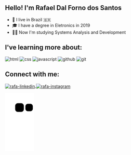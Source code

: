 ## Hello! I'm Rafael Dal Forno dos Santos 

- :round_pushpin: I live in Brazil :brazil:
- :mortar_board:  I have a degree in Eletronics in 2019
- :man_student:   Now I'm studying Systems Analysis and Development

## I've learning more about:

<img src="https://cdn.icon-icons.com/icons2/2415/PNG/512/html_original_wordmark_logo_icon_146478.png" alt="html" width="40" height="40" style="max-width:100%;"></img>
<img src="https://cdn.icon-icons.com/icons2/2107/PNG/512/file_type_css_icon_130661.png" alt="css" width="40" height="40" style="max-width:100%;"></img>
<img src="https://cdn.icon-icons.com/icons2/2108/PNG/512/javascript_icon_130900.png" alt="javascript" width="40" height="40" style="max-width:100%;"></img>
<img src="https://cdn.icon-icons.com/icons2/936/PNG/512/github-logo_icon-icons.com_73546.png" alt="github" width="40" height="40" style="max-width:100%;"></img>
<img src="https://cdn.icon-icons.com/icons2/2107/PNG/512/file_type_git_icon_130581.png" alt="git" width="40" height="40" style="max-width:100%;"></img>


## Connect with me:
 
 <a href="https://www.linkedin.com/in/rafaeldalforno/" target="_blank">
 <img align="center" alt="rafa-linkedin" height="30" width="40" src="https://cdn.jsdelivr.net/npm/simple-icons@3.0.1/icons/linkedin.svg" style="max-width:100%;">
 </a>
 <a href="https://www.instagram.com/itsrafadf/" target="_blank">
 <img align="center" alt="rafa-instagram" height="30" width="40" src="https://cdn.jsdelivr.net/npm/simple-icons@3.0.1/icons/instagram.svg" style="max-width:100%;">
 </a>
 
 <!--
 <div>
  <a href="https://github.com/rafaeldalforno">
  <img height="180em" src="https://github-readme-stats.vercel.app/api?username=rafaeldalforno&show_icons=true&theme=dracula&include_all_commits=true&count_private=true"/>
  <img height="180em" src="https://github-readme-stats.vercel.app/api/top-langs/?username=rafaeldalforno&layout=compact&langs_count=7&theme=dracula"/>
 </div>
 -->
 
  ![Snake animation](https://github.com/rafaeldalforno/rafaeldalforno/blob/output/github-contribution-grid-snake.svg)

